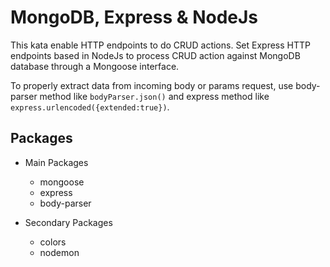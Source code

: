 # MongoDB, Express & NodeJs
This kata enable HTTP endpoints to do CRUD actions. Set Express HTTP endpoints based in NodeJs to process CRUD action against MongoDB database through a Mongoose interface.

To properly extract data from incoming body or params request, use body-parser method like `bodyParser.json()` and express method like `express.urlencoded({extended:true})`.

## Packages
* Main Packages
  * mongoose
  * express
  * body-parser

* Secondary Packages
  * colors
  * nodemon
